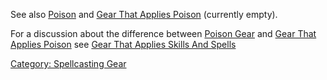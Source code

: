 See also [Poison](Poison_(spell).md "wikilink") and [ Gear That Applies
Poison](:Category:_Gear_That_Applies_Poison.md "wikilink") (currently
empty).

For a discussion about the difference between [Poison
Gear](:Category:Poison_Gear.md "wikilink") and [Gear That Applies
Poison](:Category:Gear_That_Applies_Poison.md "wikilink") see [Gear That
Applies Skills And
Spells](:Category:Gear_That_Applies_Skills_And_Spells.md "wikilink")

[Category: Spellcasting Gear](Category:_Spellcasting_Gear "wikilink")
